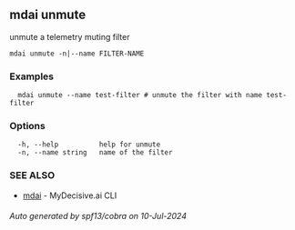 ## mdai unmute

unmute a telemetry muting filter

```
mdai unmute -n|--name FILTER-NAME
```

### Examples

```
  mdai unmute --name test-filter # unmute the filter with name test-filter
```

### Options

```
  -h, --help          help for unmute
  -n, --name string   name of the filter
```

### SEE ALSO

* [mdai](mdai.md)	 - MyDecisive.ai CLI

###### Auto generated by spf13/cobra on 10-Jul-2024
